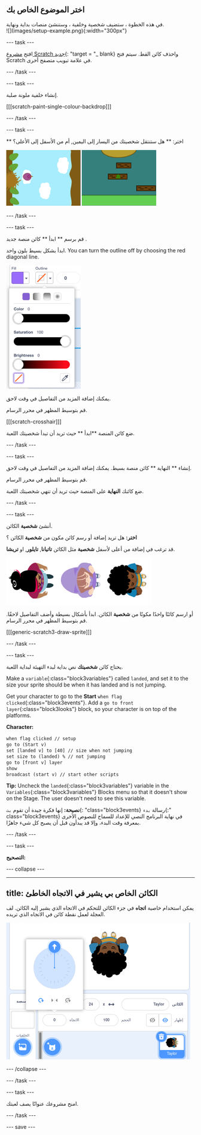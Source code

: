## اختر الموضوع الخاص بك

<div style="display: flex; flex-wrap: wrap">
<div style="flex-basis: 200px; flex-grow: 1; margin-right: 15px;">
في هذه الخطوة ، ستضيف شخصية وخلفية ، وستنشئ منصات بداية ونهاية. 
</div>
<div>
![](images/setup-example.png){:width="300px"}
</div>
</div>

--- task ---

افتح [مشروع Scratch جديد](http://rpf.io/scratch-new){: "target = "_ blank} واحذف كائن القط. سيتم فتح Scratch في علامة تبويب متصفح أخرى.

--- /task ---

--- task ---

إنشاء خلفية ملونة صلبة.

[[[scratch-paint-single-colour-backdrop]]]

--- /task ---

--- task ---

** اختر: ** هل ستنتقل شخصيتك من اليسار إلى اليمين, أم من الأسفل إلى الأعلى؟

![](images/direction-examples.png)

--- /task ---

--- task ---

قم برسم ** ابدأ ** كائن منصة جديد .

ابدأ بشكل بسيط بلون واحد. You can turn the outline off by choosing the red diagonal line.

![](images/no-outline.png)

يمكنك إضافة المزيد من التفاصيل في وقت لاحق.

قم بتوسيط المظهر في محرر الرسام.

[[[scratch-crosshair]]]

ضع كائن المنصة **ابدأ ** حيث تريد أن تبدأ شخصيتك اللعبة.

--- /task ---

--- task ---

إنشاء ** النهاية ** كائن منصة بسيط. يمكنك إضافة المزيد من التفاصيل في وقت لاحق.

قم بتوسيط المظهر في محرر الرسام.

ضع كائنك **النهاية** على المنصة حيث تريد أن تنهي شخصيتك اللعبة.

--- /task ---

--- task ---

أنشئ **شخصية** الكائن.

**اختر:** هل تريد إضافة أو رسم كائن مكون من **شخصية** الكائن ؟

قد ترغب في إضافة من أعلى لأسفل **شخصية** مثل الكائن **تاتيانا**, **تايلور**, او **تريشا**.

![صورة من أعلى إلى أسفل للكائنات متاحة في scratch](images/top-down-sprites.png)

أو ارسم كائنًا واحدًا مكونًا من **شخصية** الكائن. ابدأ بأشكال بسيطة وأضف التفاصيل لاحقًا. قم بتوسيط المظهر في محرر الرسام.

[[[generic-scratch3-draw-sprite]]]

--- /task ---

--- task ---

يحتاج كائن **شخصيتك** نص بداية لبدء التهيئة لبداية اللعبة.

Make a `variable`{:class="block3variables"} called `landed`, and set it to the size your sprite should be when it has landed and is not jumping.

Get your character to go to the **Start** `when flag clicked`{:class="block3events"}. Add a `go to front layer`{:class="block3looks"} block, so your character is on top of the platforms.

**Character:**

```blocks3
when flag clicked // setup
go to (Start v)
set [landed v] to [40] // size when not jumping
set size to (landed) % // not jumping
go to [front v] layer
show
broadcast (start v) // start other scripts
```

**Tip:** Uncheck the `landed`{:class="block3variables"} variable in the `Variables`{:class="block3variables"} Blocks menu so that it doesn't show on the Stage. The user doesn't need to see this variable.

**نصيحة:** إنها فكرة جيدة أن تقوم `بث`{: "class="block3events} رسالة `بدء`{:" class="block3events} في نهاية البرنامج النصي للإعداد للسماح للنصوص الأخرى بمعرفة وقت البدء، وإلا قد يبدأون قبل أن يصبح كل شيء جاهزًا.

--- /task ---

--- task ---

**التصحيح:**

--- collapse ---

---
title: الكائن الخاص بي يشير في الاتجاه الخاطئ
---

يمكن استخدام خاصية **اتجاه** في جزء الكائن للتحكم في الاتجاه الذي يشير إليه الكائن. لف العجلة لعمل نقطة كائن في الاتجاه الذي تريده.

![جزء الكائن مع تحديد خاصية الاتجاه. تظهر قائمة منبثقة مع عجلة اتجاه تستخدم لضبط الاتجاه الذي يشير إليه الكائن.](images/direction-property.png)

--- /collapse ---

--- /task ---

--- task ---

امنح مشروعك عنوانًا يصف لعبتك.

--- /task ---

--- save ---
